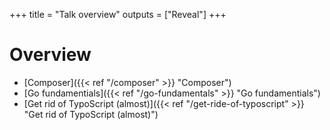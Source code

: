 +++
title = "Talk overview"
outputs = ["Reveal"]
+++

# Overview

* [Composer]({{< ref "/composer" >}} "Composer")
* [Go fundamentials]({{< ref "/go-fundamentals" >}} "Go fundamentials")
* [Get rid of TypoScript (almost)]({{< ref "/get-ride-of-typoscript" >}} "Get rid of TypoScript (almost)")
